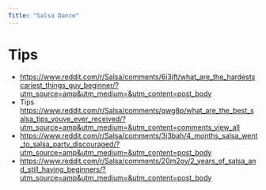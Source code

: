 ```yaml
---
Title: "Salsa Dance"
---
```


# Tips
- https://www.reddit.com/r/Salsa/comments/6i3jft/what_are_the_hardestscariest_things_guy_beginner/?utm_source=amp&utm_medium=&utm_content=post_body
- Tips https://www.reddit.com/r/Salsa/comments/qwg8p/what_are_the_best_salsa_tips_youve_ever_received/?utm_source=amp&utm_medium=&utm_content=comments_view_all
- https://www.reddit.com/r/Salsa/comments/3j3bah/4_months_salsa_went_to_salsa_party_discouraged/?utm_source=amp&utm_medium=&utm_content=post_body
- https://www.reddit.com/r/Salsa/comments/20m2oy/2_years_of_salsa_and_still_having_beginners/?utm_source=amp&utm_medium=&utm_content=post_body
